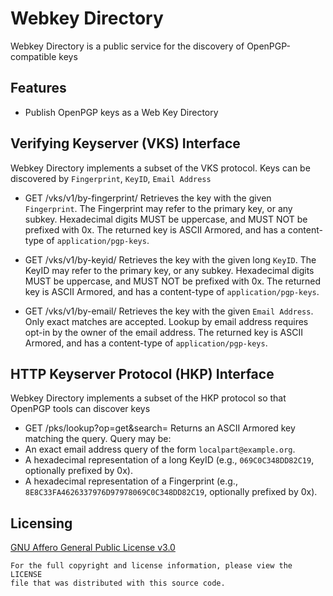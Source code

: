 Webkey Directory
================
Webkey Directory is a public service for the discovery of OpenPGP-compatible keys

## Features
- Publish OpenPGP keys as a Web Key Directory

## Verifying Keyserver (VKS) Interface
Webkey Directory implements a subset of the VKS protocol.
Keys can be discovered by `Fingerprint`, `KeyID`, `Email Address`

* GET /vks/v1/by-fingerprint/<FINGERPRINT>
Retrieves the key with the given `Fingerprint`.
The Fingerprint may refer to the primary key, or any subkey.
Hexadecimal digits MUST be uppercase, and MUST NOT be prefixed with 0x.
The returned key is ASCII Armored, and has a content-type of `application/pgp-keys`.

* GET /vks/v1/by-keyid/<KEY-ID>
Retrieves the key with the given long `KeyID`.
The KeyID may refer to the primary key, or any subkey.
Hexadecimal digits MUST be uppercase, and MUST NOT be prefixed with 0x.
The returned key is ASCII Armored, and has a content-type of `application/pgp-keys`.

* GET /vks/v1/by-email/<URI-ENCODED EMAIL-ADDRESS>
Retrieves the key with the given `Email Address`. Only exact matches are accepted.
Lookup by email address requires opt-in by the owner of the email address.
The returned key is ASCII Armored, and has a content-type of `application/pgp-keys`.

## HTTP Keyserver Protocol (HKP) Interface
Webkey Directory implements a subset of the HKP protocol so that OpenPGP tools can discover keys
* GET /pks/lookup?op=get&search=<QUERY>
Returns an ASCII Armored key matching the query. Query may be:
* An exact email address query of the form `localpart@example.org`.
* A hexadecimal representation of a long KeyID (e.g., `069C0C348DD82C19`, optionally prefixed by 0x).
* A hexadecimal representation of a Fingerprint (e.g., `8E8C33FA4626337976D97978069C0C348DD82C19`,
  optionally prefixed by 0x).

## Licensing
[GNU Affero General Public License v3.0](LICENSE)

    For the full copyright and license information, please view the LICENSE
    file that was distributed with this source code.
